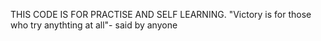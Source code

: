 THIS CODE IS FOR PRACTISE AND SELF LEARNING.
"Victory is for those who try anythting at all"- said by anyone
